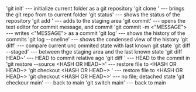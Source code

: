  'git init' --- initialize current folder as a git repository
 'git clone <URL>' --- brings the git repo from <URL> to current folder
 'git status' --- shows the status of the repository
 'git add <FILE>' --- adds <FILE> to the staging area
 'git commit' --- opens the text editor for commit message, and commit
 	'git commit -m <"MESSAGE"> --- writes <"MESSAGE"> as a commit
 'git log' --- shows the history of the commits
	'git log --oneline' --- shows the condensed view of the history
 'git diff' --- compare current unc ommited state with last known git state
	'git diff --staged' --- between thge staging area and the last known state
 'git diff HEAD~<NUMBER>' --- HEAD to commit <NUMBER> relative ago
 'git diff <HASH>' --- HEAD to the commit in <HASH>
 'git restore --source <HASH OR HEAD~>' --- restore file to <HASH OR HEAD~>
	'git checkout <HASH OR HEAD~> <FILE>' --- restore file to <HASH OR HEAD~>
 		'git checkout <HASH OR HEAD~>' --- no file; detached state
		'git checkour main' --- back to main
 		'git switch main' --- back to main
  
